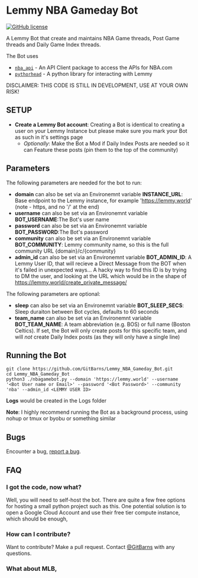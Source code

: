 # Lemmy NBA Gameday Bot

[![GitHub license](https://img.shields.io/badge/license-Apache-blue.svg)](https://raw.githubusercontent.com/tjkessler/plemmy/master/LICENSE.txt)

A Lemmy Bot that create and maintains NBA Game threads, Post Game threads and Daily Game Index threads.

The Bot uses 
* [`nba_api`](https://github.com/swar/nba_api) - An API Client package to access the APIs for NBA.com
* [`pythorhead`](https://github.com/db0/pythorhead) - A python library for interacting with Lemmy


DISCLAIMER: THIS CODE IS STILL IN DEVELOPMENT, USE AT YOUR OWN RISK!

## SETUP
* **Create a Lemmy Bot account**: Creating a Bot is identical to creating a user on your Lemmy Instance but please make sure you mark your Bot as such in it's settings page
  * _Optionally_: Make the Bot a Mod if Daily Index Posts are needed so it can Feature these posts (pin them to the top of the community) 
 

## Parameters
The following parameters are needed for the bot to run:
* **domain** can also be set via an Environemnt variable **INSTANCE_URL**: Base endpoint to the Lemmy instance, for example 'https://lemmy.world' (note - https, and no '/' at the end)
* **username** can also be set via an Environemnt variable **BOT_USERNAME**:The Bot's user name
* **password** can also be set via an Environemnt variable **BOT_PASSWORD**:The Bot's password
* **community** can also be set via an Environemnt variable **BOT_COMMUNITY**: Lemmy community name, so this is the full community URL {domain}/c/{community}
* **admin_id** can also be set via an Environemnt variable **BOT_ADMIN_ID**: A Lemmy User ID, that will recieve a Direct Message from the BOT when it's failed in unexpected ways... A hacky way to find this ID is by trying to DM the user, and looking at the URL which would be in the shape of https://lemmy.world/create_private_message/<USER ID>


The following parameters are optional:
* **sleep** can also be set via an Environemnt variable **BOT_SLEEP_SECS**: Sleep duraiton between Bot cycles, defaults to 60 seconds
* **team_name** can also be set via an Environemnt variable **BOT_TEAM_NAME**: A team abbreviation (e.g. BOS) or full name (Boston Celtics). If set, the Bot will only create posts for this specific team, and will *not* create Daily Index posts (as they will only have a single line)


## Running the Bot

``` 
git clone https://github.com/GitBarns/Lemmy_NBA_Gameday_Bot.git
cd Lemmy_NBA_Gameday_Bot
python3 ./nbagamebot.py --domain 'https://lemmy.world' --username '<Bot User name or Email>' --password '<Bot Password>' --community 'nba' --admin_id <LEMMY USER ID>
```

**Logs**  would be created in the Logs folder 

**Note**: I highly recommend running the Bot as a background process, using nohup or tmux or byobu or something similar 

## Bugs

Encounter a bug, [report a bug](https://github.com/GitBarns/lemmy_nba_gameday_bot/issues).

## FAQ
### I got the code, now what?
Well, you will need to self-host the bot. There are quite a few free options for hosting a small python project such as this.
One potential solution is to open a Google Cloud Account and use their free tier compute instance, which should be enough,

### How can I contribute?
Want to contribute? Make a pull request. Contact [@GitBarns](https://github.com/GitBarns) with any questions.  

### What about MLB, 